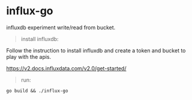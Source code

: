 # influx-go

influxdb experiment write/read from bucket.

> install influxdb:

Follow the instruction to install influxdb and create a token and bucket to
play with the apis.

https://v2.docs.influxdata.com/v2.0/get-started/

> run:

`go build && ./influx-go`

